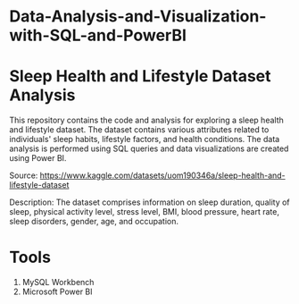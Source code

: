 # Data-Analysis-and-Visualization-with-SQL-and-PowerBI

#  Sleep Health and Lifestyle Dataset Analysis

This repository contains the code and analysis for exploring a sleep health and lifestyle dataset. The dataset contains various attributes related to individuals' sleep habits, lifestyle factors, and health conditions. The data analysis is performed using SQL queries and data visualizations are created using Power BI.


Source: https://www.kaggle.com/datasets/uom190346a/sleep-health-and-lifestyle-dataset

Description: The dataset comprises information on sleep duration, quality of sleep, physical activity level, stress level, BMI, blood pressure, heart rate, sleep disorders, gender, age, and occupation.


# Tools
1. MySQL Workbench
2. Microsoft Power BI






